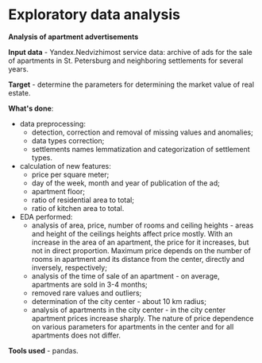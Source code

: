 # Exploratory data analysis

__Analysis of apartment advertisements__

__Input data__ - Yandex.Nedvizhimost service data: archive of ads for the sale of apartments in St. Petersburg and neighboring settlements for several years.

__Target__ - determine the parameters for determining the market value of real estate.

__What's done__:
- data preprocessing:
    - detection, correction and removal of missing values and anomalies;
    - data types correction;
    - settlements names lemmatization and categorization of settlement types.
- calculation of new features:
    - price per square meter;
    - day of the week, month and year of publication of the ad;
    - apartment floor;
    - ratio of residential area to total;
    - ratio of kitchen area to total.
- EDA performed:
    - analysis of area, price, number of rooms and ceiling heights - areas and height of the ceilings heights affect price mostly. With an increase in the area of an apartment, the price for it increases, but not in direct proportion. Maximum price depends on the number of rooms in apartment and its distance from the center, directly and inversely, respectively;
    - analysis of the time of sale of an apartment - on average, apartments are sold in 3-4 months;
    - removed rare values and outliers;
    - determination of the city center - about 10 km radius;
    - analysis of apartments in the city center - in the city center apartment prices increase sharply. The nature of price dependence on various parameters for apartments in the center and for all apartments does not differ.

__Tools used__ - pandas.